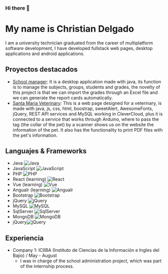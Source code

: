 ### Hi there 👋

# My name is Christian Delgado

I am a university technician graduated from the career of multiplatform software development, I have developed fullstack web pages, desktop applications and android applications.

## Proyectos destacados

- [School manager](https://github.com/ChristianDelgadoCastro/gestorEscuela): It is a desktop application made with java, its function is to manage the subjects, groups, students and grades, the novelty of this project is that we can import the grades through an Excel file and we can generate the report cards automatically. 
- [Santa Maria Veterinary](https://github.com/ChristianDelgadoCastro/Venerinaria-Santa-Maria): This is a web page designed for a veterinary, is made with java, js, css, html, boostrap, sweetAlert, AwesomeFonts, jQuery, REST API services and MySQL working in CleverCloud, plus it is connected to a service that works through Arduino, where to pass the tag (the collar of the pet) by a scanner shows us on the website the information of the pet. It also has the functionality to print PDF files with the pet's information.

## Languajes & Frameworks

- Java ![Java](https://img.shields.io/badge/Java-ED8B00?style=for-the-badge&logo=openjdk&logoColor=white)
- JavaScript ![JavaScript](https://img.shields.io/badge/JavaScript-323330?style=for-the-badge&logo=javascript&logoColor=F7DF1E)
- PHP ![PHP](https://img.shields.io/badge/PHP-777BB4?style=for-the-badge&logo=php&logoColor=white)
- React (learning) ![React](https://img.shields.io/badge/React-20232A?style=for-the-badge&logo=react&logoColor=61DAFB)
- Vue (learning) ![Vue](https://img.shields.io/badge/Vue.js-35495E?style=for-the-badge&logo=vue.js&logoColor=4FC08D)
- Angualr (learning) ![Angualr](https://img.shields.io/badge/Angular-DD0031?style=for-the-badge&logo=angular&logoColor=white)
- Bootstrap ![Bootstrap](https://img.shields.io/badge/Bootstrap-563D7C?style=for-the-badge&logo=bootstrap&logoColor=white)
- jQuery ![jQuery](https://img.shields.io/badge/jQuery-0769AD?style=for-the-badge&logo=jquery&logoColor=white)
- MySQL ![MySQL](https://img.shields.io/badge/MySQL-00000F?style=for-the-badge&logo=mysql&logoColor=white)
- SqlServer ![SqlServer](https://img.shields.io/badge/Microsoft_SQL_Server-CC2927?style=for-the-badge&logo=microsoft-sql-server&logoColor=white)
- MongoDB ![MongoDB](https://img.shields.io/badge/MongoDB-4EA94B?style=for-the-badge&logo=mongodb&logoColor=white)
- jQuery![jQuery](https://img.shields.io/badge/jQuery-0769AD?style=for-the-badge&logo=jquery&logoColor=white)

## Experiencia

- Company 1: ICIIBA (Instituto de Ciencias de la Información e Ingles del Bajio) / May - August
  - I was in charge of the school administration project, which was part of the internship process.
